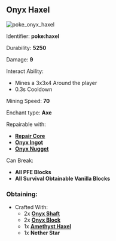 ## Onyx Haxel
![poke_onyx_haxel](https://github.com/ItsMePok/PFE/assets/136857747/7455cbaa-9d81-40de-a9aa-d0d5f3a8f9dd)

Identifier: **poke:haxel**

Durability: **5250**

Damage: **9**

Interact Ability:
* Mines a 3x3x4 Around the player
* 0.3s Cooldown

Mining Speed: **70**

Enchant type: **Axe**

Repairable with:
* **[Repair Core](https://pfewiki.gitbook.io/home/items/cores/repair-core)**
* **[Onyx Ingot](https://pfewiki.gitbook.io/home/items/ingots/onyx-ingot)**
* **[Onyx Nugget](https://github.com/ItsMePok/PFE/wiki/Onyx-Nugget)**

Can Break:
* **All PFE Blocks**
* **All Survival Obtainable Vanilla Blocks**

### Obtaining:
* Crafted With:
    * 2x **[Onyx Shaft](https://github.com/ItsMePok/PFE/wiki/Onyx-Shaft)**
    * 2x **[Onyx Block](https://github.com/ItsMePok/PFE/wiki/Onyx-Block)**
    * 1x **[Amethyst Haxel](https://github.com/ItsMePok/PFE/wiki/Amethyst-Haxel)**
    * 1x **Nether Star**